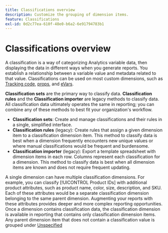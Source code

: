 ```yaml
---
title: Classifications overview
description: Customize the grouping of dimension items.
feature: Classifications
exl-id: 0d2c77ea-610f-48e0-b6a2-6e91794783b1
---
```

# Classifications overview

A classification is a way of categorizing Analytics variable data, then displaying the data in different ways when you generate reports. You establish a relationship between a variable value and metadata related to that value. Classifications can be used on most custom dimensions, such as [Tracking code](/help/components/dimensions/tracking-code.md), [props](/help/components/dimensions/prop.md), and [eVars](/help/components/dimensions/evar.md).

**Classification sets** are the primary way to classify data. **Classification rules** and the **Classification importer** are legacy methods to classify data. All classification data ultimately operates the same in reporting; you can combine any of these methods to best fit your organization's workflow.

* **Classification sets**: Create and manage classifications and their rules in a single, simplified interface.
* **Classification rules** (legacy): Create rules that assign a given dimension item to a classification dimension item. This method to classify data is best when a dimension frequently encounters new unique values or where manual classifications would be frequent and burdensome.
* **Classification importer** (legacy): Export a template spreadsheet with dimension items in each row. Columns represent each classification for a dimension. This method to classify data is best when all dimension items are known and does not require frequent updating.

A single dimension can have multiple classification dimensions. For example, you can classify [!UICONTROL Product IDs] with additional product attributes, such as product name, color, size, description, and SKU. Each of these attributes would be a separate classification dimension belonging to the same parent dimension. Augmenting your reports with these attributes provides deeper and more complex reporting opportunities. Once a dimension contains classification data, the classification dimension is available in reporting that contains only classification dimension items. Any parent dimension item that does not contain a classification value is grouped under [Unspecified](/help/technotes/unspecified.md)
